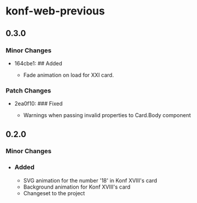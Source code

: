 # konf-web-previous

## 0.3.0

### Minor Changes

- 164cbe1: ## Added

  - Fade animation on load for XXI card.

### Patch Changes

- 2ea0f10: ### Fixed

  - Warnings when passing invalid properties to Card.Body component

## 0.2.0

### Minor Changes

- ### Added

  - SVG animation for the number '18' in Konf XVIII's card
  - Background animation for Konf XVIII's card
  - Changeset to the project
